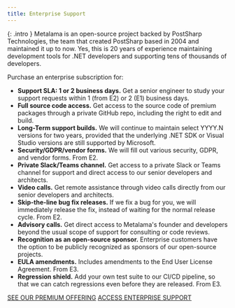 ```yaml
---
title: Enterprise Support
---
```


{: .intro }
Metalama is an open-source project backed by PostSharp Technologies, the team that created PostSharp based in 2004 and maintained it up to now. Yes, this is 20 years of experience maintaining development tools for .NET developers and supporting tens of thousands of developers.

Purchase an enterprise subscription for:

- **Support SLA: 1 or 2 business days.** Get a senior engineer to study your support requests within 1 (from E2) or 2 (E1) business days.
- **Full source code access.** Get access to the source code of premium packages through a private GitHub repo, including the right to edit and build.
- **Long-Term support builds.** We will continue to maintain select YYYY.N versions for two years, provided that the underlying .NET SDK or Visual Studio versions are still supported by Microsoft.
- **Security/GDPR/vendor forms.** We will fill out various security, GDPR, and vendor forms. From E2.
- **Private Slack/Teams channel.** Get access to a private Slack or Teams channel for support and direct access to our senior developers and architects.
- **Video calls.** Get remote assistance through video calls directly from our senior developers and architects.
- **Skip-the-line bug fix releases.** If we fix a bug for you, we will immediately release the fix, instead of waiting for the normal release cycle. From E2.
- **Advisory calls.** Get direct access to Metalama's founder and developers beyond the usual scope of support for consulting or code reviews.
- **Recognition as an open-source sponsor.** Enterprise customers have the option to be publicly recognized as sponsors of our open-source projects.
- **EULA amendments.** Includes amendments to the End User License Agreement. From E3.
- **Regression shield.** Add your own test suite to our CI/CD pipeline, so that we can catch regressions even before they are released. From E3.

<div class="buttons">
    <a class="btn btn--md" href="/premium">SEE OUR PREMIUM OFFERING</a>
    <a class="btn btn--md" href="TODO">ACCESS ENTERPRISE SUPPORT</a>
</div>